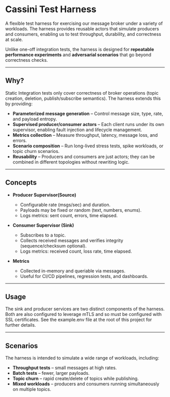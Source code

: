 # Cassini Test Harness

A flexible test harness for exercising our message broker under a variety of workloads. The harness provides reusable actors that simulate producers and consumers, enabling us to test throughput, durability, and correctness at scale.

Unlike one-off integration tests, the harness is designed for **repeatable performance experiments** and **adversarial scenarios** that go beyond correctness checks.


---

## Why?

Static Integration tests only cover correctness of broker operations (topic creation, deletion, publish/subscribe semantics). The harness extends this by providing:

* **Parameterized message generation** – Control message size, type, rate, and payload entropy.
* **Supervised producer/consumer actors** – Each client runs under its own supervisor, enabling fault injection and lifecycle management.
* **Metrics collection** – Measure throughput, latency, message loss, and errors.
* **Scenario composition** – Run long-lived stress tests, spike workloads, or topic churn scenarios.
* **Reusability** – Producers and consumers are just actors; they can be combined in different topologies without rewriting logic.

---

## Concepts

* **Producer Supervisor(Source)**

  * Configurable rate (msgs/sec) and duration.
  * Payloads may be fixed or random (text, numbers, enums).
  * Logs metrics: sent count, errors, time elapsed.

* **Consumer Supervisor (Sink)**

  * Subscribes to a topic.
  * Collects received messages and verifies integrity (sequence/checksum optional).
  * Logs metrics: received count, loss rate, time elapsed.

* **Metrics**

  * Collected in-memory and queriable via messages.
  * Useful for CI/CD pipelines, regression tests, and dashboards.

---

## Usage

The sink and producer services are two distinct components of the harness. Both are also configured to leverage mTLS and so must be configured with SSL certificates. See the example.env file at the root of this project for further details.


---

## Scenarios

The harness is intended to simulate a wide range of workloads, including:

* **Throughput tests** – small messages at high rates.
* **Batch tests** – fewer, larger payloads.
* **Topic churn** – rapid create/delete of topics while publishing.
* **Mixed workloads** – producers and consumers running simultaneously on multiple topics.
